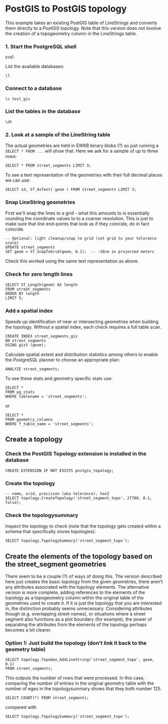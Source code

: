 # PostGIS to PostGIS topology

This example takes an existing PostGIS table of LineStrings and converts them directly to a PostGIS topology. Note that this version does not involve the creation of a topogeometry column in the LineStrings table.

### 1. Start the PostgreSQL shell

`psql`

List the available databases:

`\l`

### Connect to a database

`\c test_gis`

### List the tables in the database

`\dt`

### 2. Look at a sample of the LineString table

The actual geometries are held in EWKB binary blobs (?) so just running a `SELECT * FROM ...` will show that. Here we ask for a sample of up to three rows:

`SELECT * FROM street_segments LIMIT 3;`

To see a text representation of the geometries with their full decimal places we can use: 

`SELECT id, ST_AsText( geom ) FROM street_segments LIMIT 3;`

### Snap LineString geometries

First we'll snap the lines to a grid - what this amounts to is essentially rounding the coordinate values to to a coarser resolution. This is just to make sure that line end-points that look as if they coincide, do in fact coincide.

```
-- Optional: light cleanup/snap to grid (set grid to your tolerance scale)
UPDATE street_segments
SET geom = ST_SnapToGrid(geom, 0.1);  -- ~10cm in projected meters
```

Check this worked using the same text representation as above.

### Check for zero length lines

```
SELECT ST_Length(geom) AS length
FROM street_segments
ORDER BY length
LIMIT 5;
```

### Add a spatial index

Speeds up identification of near or intersecting geometries when building the topology. Without a spatial index, each check requires a full table scan.

```
CREATE INDEX street_segments_gix
ON street_segments
USING gist (geom);
```

Calculate spatial extent and distribution statistics among others to enable the PostgreSQL planner to choose an appropriate plan:

```
ANALYZE street_segments;
```

To see these stats and geometry specific stats use:

```
SELECT *
FROM pg_stats
WHERE tablename = 'street_segments';
```

or

```
SELECT *
FROM geometry_columns
WHERE f_table_name = 'street_segments';
```

## Create a topology

### Check the PostGIS Topology extension is installed in the database

`CREATE EXTENSION IF NOT EXISTS postgis_topology;`

### Create the topology

```
-- name, srid, precision (aka tolerance), hasZ
SELECT topology.CreateTopology('street_segment_topo', 27700, 0.1, false);
```

### Check the topologysummary

Inspect the topology to check (note that the topology gets created within a schema that specifically stores topologies):

```
SELECT topology.TopologySummary('street_segment_topo');
```

## Create the elements of the topology based on the street_segment geometries

There seem to be a couple (?) of ways of doing this. The version described here just creates the basic topology from the given geometries, there aren't any attributes associated with the topology elements. The alternative version is more complete, adding references to the elements of the topology as a topogeometry column within the original table of the geometries used to create it. If it is just the topology that you are interested in, the distinction probably seems unnecessary. Considering attributes though (e.g. overlapping street names), or situations where a street segment also functions as a plot boundary (for example), the power of separating the attributes from the elements of the topology perhaps becomes a bit clearer.

### Option 1: Just build the topology (don't link it back to the geometry table)

```
SELECT topology.TopoGeo_AddLineString('street_segment_topo', geom, 0.1)
FROM street_segments;
```

This outputs the number of rows that were processed. In this case, comparing the number of entries in the original geometry table with the number of eges in the topologysummary shows that they both number 125.

```
SELECT COUNT(*) FROM street_segments;
```

compared with

```
SELECT topology.TopologySummary('street_segment_topo');
```
